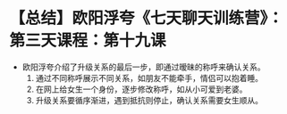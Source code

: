 # 【总结】欧阳浮夸《七天聊天训练营》：第三天课程：第十九课

-   欧阳浮夸介绍了升级关系的最后一步，即通过暧昧的称呼来确认关系。
    1.  通过不同称呼展示不同关系，如朋友不能牵手，情侣可以抱着睡。
    2.  在网上给女生一个身份，逐步修改称呼，如从小可爱到老婆。
    3.  升级关系要循序渐进，遇到抵抗则停止，确认关系需要女生顺从。